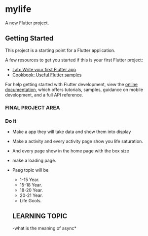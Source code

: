 # mylife

A new Flutter project.

## Getting Started

This project is a starting point for a Flutter application.

A few resources to get you started if this is your first Flutter project:

- [Lab: Write your first Flutter app](https://docs.flutter.dev/get-started/codelab)
- [Cookbook: Useful Flutter samples](https://docs.flutter.dev/cookbook)

For help getting started with Flutter development, view the
[online documentation](https://docs.flutter.dev/), which offers tutorials,
samples, guidance on mobile development, and a full API reference.



### FINAL PROJECT AREA 
### Do it 
- Make a app they  will take data and show them into  display
- Make a activity and every activity page show you life saturation.
- And every page show in the home page with the box size
- make a loading page.
- Paeg topic will be 
  - 1-15 Year.
  - 15-18 Year.
  - 18-20 Year.
  - 20-21 Year.
  - Life Gools.



  ## LEARNING TOPIC 

  -what is the  meaning of async* 
